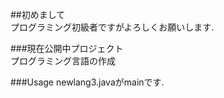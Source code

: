##初めまして  
プログラミング初級者ですがよろしくお願いします.  

###現在公開中プロジェクト  
プログラミング言語の作成  

###Usage
newlang3.javaがmainです.
